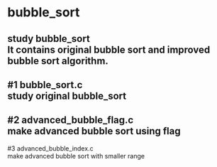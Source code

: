# bubble_sort
study bubble_sort   
It contains original bubble sort and improved bubble sort algorithm.   
--------------------------------------   
#1 bubble_sort.c   
study original bubble_sort   
---------------------------------------   
#2 advanced_bubble_flag.c   
make advanced bubble sort using flag   
---------------------------------------   
#3 advanced_bubble_index.c         
make advanced bubble sort with smaller range   
